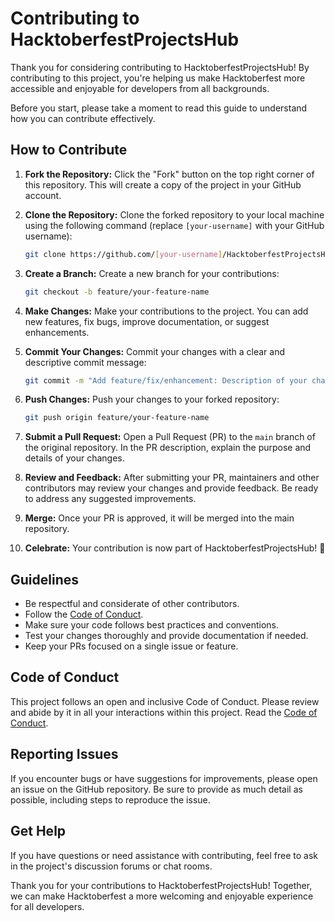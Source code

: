# Contributing to HacktoberfestProjectsHub

Thank you for considering contributing to HacktoberfestProjectsHub! By contributing to this project, you're helping us make Hacktoberfest more accessible and enjoyable for developers from all backgrounds.

Before you start, please take a moment to read this guide to understand how you can contribute effectively.

## How to Contribute

1. **Fork the Repository:** Click the "Fork" button on the top right corner of this repository. This will create a copy of the project in your GitHub account.

2. **Clone the Repository:** Clone the forked repository to your local machine using the following command (replace `[your-username]` with your GitHub username):

   ```sh
   git clone https://github.com/[your-username]/HacktoberfestProjectsHub.git
   ```

3. **Create a Branch:** Create a new branch for your contributions:

   ```sh
   git checkout -b feature/your-feature-name
   ```

4. **Make Changes:** Make your contributions to the project. You can add new features, fix bugs, improve documentation, or suggest enhancements.

5. **Commit Your Changes:** Commit your changes with a clear and descriptive commit message:

   ```sh
   git commit -m "Add feature/fix/enhancement: Description of your changes"
   ```

6. **Push Changes:** Push your changes to your forked repository:

   ```sh
   git push origin feature/your-feature-name
   ```

7. **Submit a Pull Request:** Open a Pull Request (PR) to the `main` branch of the original repository. In the PR description, explain the purpose and details of your changes.

8. **Review and Feedback:** After submitting your PR, maintainers and other contributors may review your changes and provide feedback. Be ready to address any suggested improvements.

9. **Merge:** Once your PR is approved, it will be merged into the main repository.

10. **Celebrate:** Your contribution is now part of HacktoberfestProjectsHub! 🎉

## Guidelines

- Be respectful and considerate of other contributors.
- Follow the [Code of Conduct](CODE_OF_CONDUCT.md).
- Make sure your code follows best practices and conventions.
- Test your changes thoroughly and provide documentation if needed.
- Keep your PRs focused on a single issue or feature.

## Code of Conduct

This project follows an open and inclusive Code of Conduct. Please review and abide by it in all your interactions within this project. Read the [Code of Conduct](CODE_OF_CONDUCT.md).

## Reporting Issues

If you encounter bugs or have suggestions for improvements, please open an issue on the GitHub repository. Be sure to provide as much detail as possible, including steps to reproduce the issue.

## Get Help

If you have questions or need assistance with contributing, feel free to ask in the project's discussion forums or chat rooms.

Thank you for your contributions to HacktoberfestProjectsHub! Together, we can make Hacktoberfest a more welcoming and enjoyable experience for all developers.
